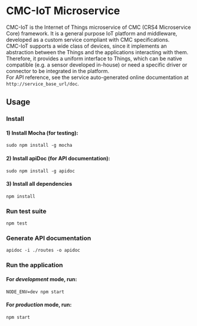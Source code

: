 # CMC-IoT Microservice
CMC-IoT is the Internet of Things microservice of CMC (CRS4 Microservice Core) framework.
It is a general purpose IoT platform and middleware, developed as a custom service compliant with CMC specifications. <br>
CMC-IoT supports a wide class of devices, since it implements an abstraction between the Things and the applications interacting with them. Therefore, it provides a uniform interface to Things, which can be native compatible (e.g. a sensor developed in-house) or need a specific driver or connector to be integrated in the platform. <br>
For API reference, see the service auto-generated online documentation at <code>http://service_base_url/doc</code>.

## Usage

### Install

#### 1) Install Mocha (for testing):

    sudo npm install -g mocha

#### 2) Install apiDoc (for API documentation):

    sudo npm install -g apidoc

#### 3) Install all dependencies
    
    npm install


### Run test suite

    npm test
    

### Generate API documentation

    apidoc -i ./routes -o apidoc
    

### Run the application

#### For *development* mode, run:

    NODE_ENV=dev npm start

#### For *production* mode, run:

    npm start
    
